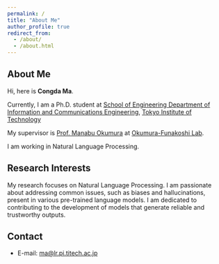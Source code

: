 ```yaml
---
permalink: /
title: "About Me"
author_profile: true
redirect_from: 
  - /about/
  - /about.html
---
```


## About Me

Hi, here is **Congda Ma**. 

Currently, I am a Ph.D. student at [School of Engineering
Department of Information and Communications Engineering](https://educ.titech.ac.jp/ict/), [Tokyo Institute of Technology](https://www.titech.ac.jp/)

My supervisor is [Prof. Manabu Okumura](http://www.lr.pi.titech.ac.jp/~oku/index-e.html) at [Okumura-Funakoshi Lab](https://lr-www.pi.titech.ac.jp/wp/). 

I am working in Natural Language Processing.

## Research Interests

My research focuses on Natural Language Processing.
I am passionate about addressing common issues, such as biases and hallucinations, present in various pre-trained language models.
I am dedicated to contributing to the development of models that generate reliable and trustworthy outputs.



## Contact

 - E-mail: ma@lr.pi.titech.ac.jp
